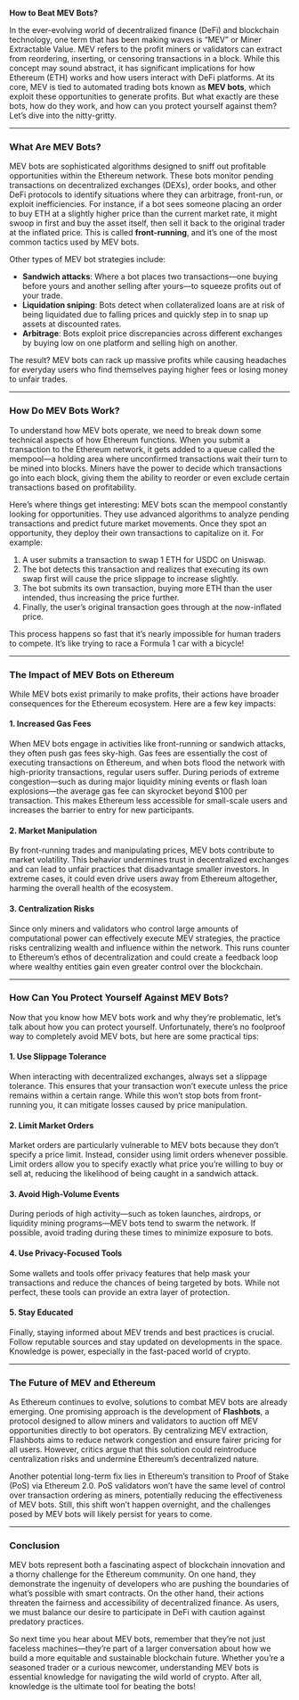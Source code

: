 **How to Beat MEV Bots?**

In the ever-evolving world of decentralized finance (DeFi) and blockchain technology, one term that has been making waves is “MEV” or Miner Extractable Value. MEV refers to the profit miners or validators can extract from reordering, inserting, or censoring transactions in a block. While this concept may sound abstract, it has significant implications for how Ethereum (ETH) works and how users interact with DeFi platforms. At its core, MEV is tied to automated trading bots known as **MEV bots**, which exploit these opportunities to generate profits. But what exactly are these bots, how do they work, and how can you protect yourself against them? Let’s dive into the nitty-gritty.

---

### What Are MEV Bots?

MEV bots are sophisticated algorithms designed to sniff out profitable opportunities within the Ethereum network. These bots monitor pending transactions on decentralized exchanges (DEXs), order books, and other DeFi protocols to identify situations where they can arbitrage, front-run, or exploit inefficiencies. For instance, if a bot sees someone placing an order to buy ETH at a slightly higher price than the current market rate, it might swoop in first and buy the asset itself, then sell it back to the original trader at the inflated price. This is called **front-running**, and it’s one of the most common tactics used by MEV bots.

Other types of MEV bot strategies include:

- **Sandwich attacks**: Where a bot places two transactions—one buying before yours and another selling after yours—to squeeze profits out of your trade.
- **Liquidation sniping**: Bots detect when collateralized loans are at risk of being liquidated due to falling prices and quickly step in to snap up assets at discounted rates.
- **Arbitrage**: Bots exploit price discrepancies across different exchanges by buying low on one platform and selling high on another.

The result? MEV bots can rack up massive profits while causing headaches for everyday users who find themselves paying higher fees or losing money to unfair trades.

---

### How Do MEV Bots Work?

To understand how MEV bots operate, we need to break down some technical aspects of how Ethereum functions. When you submit a transaction to the Ethereum network, it gets added to a queue called the mempool—a holding area where unconfirmed transactions wait their turn to be mined into blocks. Miners have the power to decide which transactions go into each block, giving them the ability to reorder or even exclude certain transactions based on profitability.

Here’s where things get interesting: MEV bots scan the mempool constantly looking for opportunities. They use advanced algorithms to analyze pending transactions and predict future market movements. Once they spot an opportunity, they deploy their own transactions to capitalize on it. For example:

1. A user submits a transaction to swap 1 ETH for USDC on Uniswap.
2. The bot detects this transaction and realizes that executing its own swap first will cause the price slippage to increase slightly.
3. The bot submits its own transaction, buying more ETH than the user intended, thus increasing the price further.
4. Finally, the user’s original transaction goes through at the now-inflated price.

This process happens so fast that it’s nearly impossible for human traders to compete. It’s like trying to race a Formula 1 car with a bicycle!

---

### The Impact of MEV Bots on Ethereum

While MEV bots exist primarily to make profits, their actions have broader consequences for the Ethereum ecosystem. Here are a few key impacts:

#### 1. **Increased Gas Fees**
When MEV bots engage in activities like front-running or sandwich attacks, they often push gas fees sky-high. Gas fees are essentially the cost of executing transactions on Ethereum, and when bots flood the network with high-priority transactions, regular users suffer. During periods of extreme congestion—such as during major liquidity mining events or flash loan explosions—the average gas fee can skyrocket beyond $100 per transaction. This makes Ethereum less accessible for small-scale users and increases the barrier to entry for new participants.

#### 2. **Market Manipulation**
By front-running trades and manipulating prices, MEV bots contribute to market volatility. This behavior undermines trust in decentralized exchanges and can lead to unfair practices that disadvantage smaller investors. In extreme cases, it could even drive users away from Ethereum altogether, harming the overall health of the ecosystem.

#### 3. **Centralization Risks**
Since only miners and validators who control large amounts of computational power can effectively execute MEV strategies, the practice risks centralizing wealth and influence within the network. This runs counter to Ethereum’s ethos of decentralization and could create a feedback loop where wealthy entities gain even greater control over the blockchain.

---

### How Can You Protect Yourself Against MEV Bots?

Now that you know how MEV bots work and why they’re problematic, let’s talk about how you can protect yourself. Unfortunately, there’s no foolproof way to completely avoid MEV bots, but here are some practical tips:

#### 1. **Use Slippage Tolerance**
When interacting with decentralized exchanges, always set a slippage tolerance. This ensures that your transaction won’t execute unless the price remains within a certain range. While this won’t stop bots from front-running you, it can mitigate losses caused by price manipulation.

#### 2. **Limit Market Orders**
Market orders are particularly vulnerable to MEV bots because they don’t specify a price limit. Instead, consider using limit orders whenever possible. Limit orders allow you to specify exactly what price you’re willing to buy or sell at, reducing the likelihood of being caught in a sandwich attack.

#### 3. **Avoid High-Volume Events**
During periods of high activity—such as token launches, airdrops, or liquidity mining programs—MEV bots tend to swarm the network. If possible, avoid trading during these times to minimize exposure to bots.

#### 4. **Use Privacy-Focused Tools**
Some wallets and tools offer privacy features that help mask your transactions and reduce the chances of being targeted by bots. While not perfect, these tools can provide an extra layer of protection.

#### 5. **Stay Educated**
Finally, staying informed about MEV trends and best practices is crucial. Follow reputable sources and stay updated on developments in the space. Knowledge is power, especially in the fast-paced world of crypto.

---

### The Future of MEV and Ethereum

As Ethereum continues to evolve, solutions to combat MEV bots are already emerging. One promising approach is the development of **Flashbots**, a protocol designed to allow miners and validators to auction off MEV opportunities directly to bot operators. By centralizing MEV extraction, Flashbots aims to reduce network congestion and ensure fairer pricing for all users. However, critics argue that this solution could reintroduce centralization risks and undermine Ethereum’s decentralized nature.

Another potential long-term fix lies in Ethereum’s transition to Proof of Stake (PoS) via Ethereum 2.0. PoS validators won’t have the same level of control over transaction ordering as miners, potentially reducing the effectiveness of MEV bots. Still, this shift won’t happen overnight, and the challenges posed by MEV bots will likely persist for years to come.

---

### Conclusion

MEV bots represent both a fascinating aspect of blockchain innovation and a thorny challenge for the Ethereum community. On one hand, they demonstrate the ingenuity of developers who are pushing the boundaries of what’s possible with smart contracts. On the other hand, their actions threaten the fairness and accessibility of decentralized finance. As users, we must balance our desire to participate in DeFi with caution against predatory practices.

So next time you hear about MEV bots, remember that they’re not just faceless machines—they’re part of a larger conversation about how we build a more equitable and sustainable blockchain future. Whether you’re a seasoned trader or a curious newcomer, understanding MEV bots is essential knowledge for navigating the wild world of crypto. After all, knowledge is the ultimate tool for beating the bots!